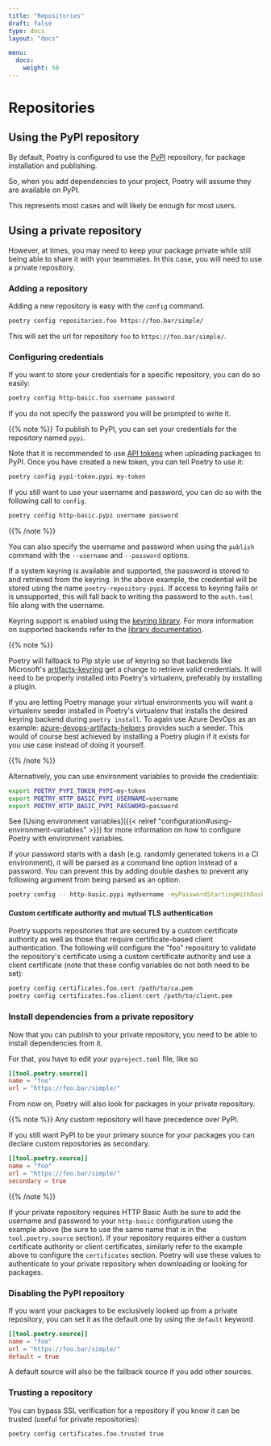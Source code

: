 ```yaml
---
title: "Repositories"
draft: false
type: docs
layout: "docs"

menu:
  docs:
    weight: 50
---
```


# Repositories

## Using the PyPI repository

By default, Poetry is configured to use the [PyPI](https://pypi.org) repository,
for package installation and publishing.

So, when you add dependencies to your project, Poetry will assume they are available
on PyPI.

This represents most cases and will likely be enough for most users.

## Using a private repository

However, at times, you may need to keep your package private while still being
able to share it with your teammates. In this case, you will need to use a private
repository.

### Adding a repository

Adding a new repository is easy with the `config` command.

```bash
poetry config repositories.foo https://foo.bar/simple/
```

This will set the url for repository `foo` to `https://foo.bar/simple/`.

### Configuring credentials

If you want to store your credentials for a specific repository, you can do so easily:

```bash
poetry config http-basic.foo username password
```

If you do not specify the password you will be prompted to write it.

{{% note %}}
To publish to PyPI, you can set your credentials for the repository named `pypi`.

Note that it is recommended to use [API tokens](https://pypi.org/help/#apitoken)
when uploading packages to PyPI.
Once you have created a new token, you can tell Poetry to use it:

```bash
poetry config pypi-token.pypi my-token
```

If you still want to use your username and password, you can do so with the following
call to `config`.

```bash
poetry config http-basic.pypi username password
```

{{% /note %}}

You can also specify the username and password when using the `publish` command
with the `--username` and `--password` options.

If a system keyring is available and supported, the password is stored to and retrieved from the keyring. In the above example, the credential will be stored using the name `poetry-repository-pypi`. If access to keyring fails or is unsupported, this will fall back to writing the password to the `auth.toml` file along with the username.

Keyring support is enabled using the [keyring library](https://pypi.org/project/keyring/). For more information on supported backends refer to the [library documentation](https://keyring.readthedocs.io/en/latest/?badge=latest).

{{% note %}}

Poetry will fallback to Pip style use of keyring so that backends like
Microsoft's [artifacts-keyring](https://pypi.org/project/artifacts-keyring/) get a change to retrieve
valid credentials. It will need to be properly installed into Poetry's virtualenv,
preferably by installing a plugin.

If you are letting Poetry manage your virtual environments you will want a virtualenv
seeder installed in Poetry's virtualenv that installs the desired keyring backend
during `poetry install`. To again use Azure DevOps as an example: [azure-devops-artifacts-helpers](https://pypi.org/project/azure-devops-artifacts-helpers/)
provides such a seeder. This would of course best achieved by installing a Poetry plugin
if it exists for you use case instead of doing it yourself.

{{% /note %}}

Alternatively, you can use environment variables to provide the credentials:

```bash
export POETRY_PYPI_TOKEN_PYPI=my-token
export POETRY_HTTP_BASIC_PYPI_USERNAME=username
export POETRY_HTTP_BASIC_PYPI_PASSWORD=password
```

See [Using environment variables]({{< relref "configuration#using-environment-variables" >}}) for more information
on how to configure Poetry with environment variables.

If your password starts with a dash (e.g. randomly generated tokens in a CI environment), it will be parsed as a
command line option instead of a password.
You can prevent this by adding double dashes to prevent any following argument from being parsed as an option.

```bash
poetry config -- http-basic.pypi myUsername -myPasswordStartingWithDash
```

#### Custom certificate authority and mutual TLS authentication

Poetry supports repositories that are secured by a custom certificate authority as well as those that require
certificate-based client authentication. The following will configure the "foo" repository to validate the repository's
certificate using a custom certificate authority and use a client certificate (note that these config variables do not
both need to be set):

```bash
poetry config certificates.foo.cert /path/to/ca.pem
poetry config certificates.foo.client-cert /path/to/client.pem
```

### Install dependencies from a private repository

Now that you can publish to your private repository, you need to be able to
install dependencies from it.

For that, you have to edit your `pyproject.toml` file, like so

```toml
[[tool.poetry.source]]
name = "foo"
url = "https://foo.bar/simple/"
```

From now on, Poetry will also look for packages in your private repository.

{{% note %}}
Any custom repository will have precedence over PyPI.

If you still want PyPI to be your primary source for your packages
you can declare custom repositories as secondary.

```toml
[[tool.poetry.source]]
name = "foo"
url = "https://foo.bar/simple/"
secondary = true
```

{{% /note %}}

If your private repository requires HTTP Basic Auth be sure to add the username and
password to your `http-basic` configuration using the example above (be sure to use the
same name that is in the `tool.poetry.source` section). If your repository requires either
a custom certificate authority or client certificates, similarly refer to the example above to configure the
`certificates` section. Poetry will use these values to authenticate to your private repository when downloading or
looking for packages.

### Disabling the PyPI repository

If you want your packages to be exclusively looked up from a private
repository, you can set it as the default one by using the `default` keyword

```toml
[[tool.poetry.source]]
name = "foo"
url = "https://foo.bar/simple/"
default = true
```

A default source will also be the fallback source if you add other sources.

### Trusting a repository

You can bypass SSL verification for a repository if you know it can be trusted (useful for private repositories):

```bash
poetry config certificates.foo.trusted true
```

